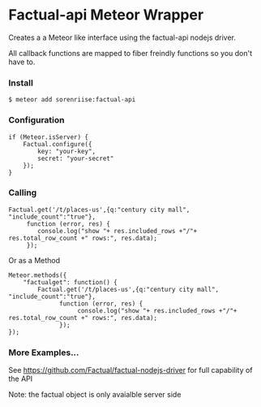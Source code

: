 Factual-api Meteor Wrapper
===

Creates a a Meteor like interface using the factual-api nodejs driver.

All callback functions are mapped to fiber freindly functions so you don't have to.

### Install

    $ meteor add sorenriise:factual-api


###  Configuration

    if (Meteor.isServer) {
        Factual.configure({
            key: "your-key",
            secret: "your-secret"
        });
    }


### Calling

    Factual.get('/t/places-us',{q:"century city mall", "include_count":"true"}, 
         function (error, res) {
            console.log("show "+ res.included_rows +"/"+ res.total_row_count +" rows:", res.data);
         });


Or as a Method   

    Meteor.methods({
        "factualget": function() {
            Factual.get('/t/places-us',{q:"century city mall", "include_count":"true"}, 
                  function (error, res) {
                       console.log("show "+ res.included_rows +"/"+ res.total_row_count +" rows:", res.data);
                  });
    });


### More Examples...

See https://github.com/Factual/factual-nodejs-driver for full capability of the API

Note: the factual object is only avaialble server side     

